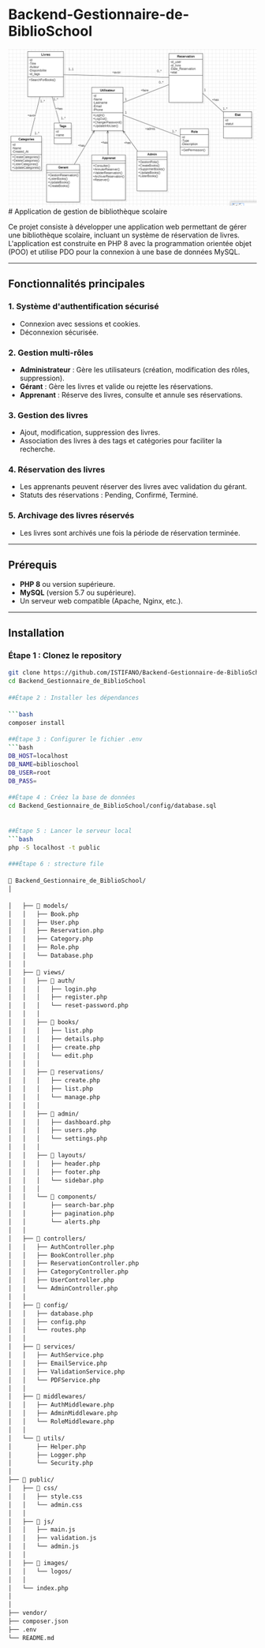 # Backend-Gestionnaire-de-BiblioSchool
  <a href="https://www.linkedin.com/in/aamir-el-amiri-5672ba262/">
    <img src="./public/images/uml.png">
  </a>
# Application de gestion de bibliothèque scolaire

Ce projet consiste à développer une application web permettant de gérer une bibliothèque scolaire, incluant un système de réservation de livres. L'application est construite en PHP 8 avec la programmation orientée objet (POO) et utilise PDO pour la connexion à une base de données MySQL.

---

## Fonctionnalités principales

### 1. **Système d'authentification sécurisé**
   - Connexion avec sessions et cookies.
   - Déconnexion sécurisée.

### 2. **Gestion multi-rôles**
   - **Administrateur** : Gère les utilisateurs (création, modification des rôles, suppression).
   - **Gérant** : Gère les livres et valide ou rejette les réservations.
   - **Apprenant** : Réserve des livres, consulte et annule ses réservations.

### 3. **Gestion des livres**
   - Ajout, modification, suppression des livres.
   - Association des livres à des tags et catégories pour faciliter la recherche.

### 4. **Réservation des livres**
   - Les apprenants peuvent réserver des livres avec validation du gérant.
   - Statuts des réservations : Pending, Confirmé, Terminé.

### 5. **Archivage des livres réservés**
   - Les livres sont archivés une fois la période de réservation terminée.

---

## Prérequis

- **PHP 8** ou version supérieure.
- **MySQL** (version 5.7 ou supérieure).
- Un serveur web compatible (Apache, Nginx, etc.).

---

## Installation

### Étape 1 : Clonez le repository

```bash
git clone https://github.com/ISTIFANO/Backend-Gestionnaire-de-BiblioSchool.git
cd Backend_Gestionnaire_de_BiblioSchool

##Étape 2 : Installer les dépendances

```bash
composer install

##Étape 3 : Configurer le fichier .env
```bash
DB_HOST=localhost
DB_NAME=biblioschool
DB_USER=root
DB_PASS=

##Étape 4 : Créez la base de données
cd Backend_Gestionnaire_de_BiblioSchool/config/database.sql


##Étape 5 : Lancer le serveur local
```bash
php -S localhost -t public

###Étape 6 : strecture file 

📁 Backend_Gestionnaire_de_BiblioSchool/
│

│   ├── 📁 models/
│   │   ├── Book.php
│   │   ├── User.php
│   │   ├── Reservation.php
│   │   ├── Category.php
│   │   ├── Role.php
│   │   └── Database.php
│   │
│   ├── 📁 views/
│   │   ├── 📁 auth/
│   │   │   ├── login.php
│   │   │   ├── register.php
│   │   │   └── reset-password.php
│   │   │
│   │   ├── 📁 books/
│   │   │   ├── list.php
│   │   │   ├── details.php
│   │   │   ├── create.php
│   │   │   └── edit.php
│   │   │
│   │   ├── 📁 reservations/
│   │   │   ├── create.php
│   │   │   ├── list.php
│   │   │   └── manage.php
│   │   │
│   │   ├── 📁 admin/
│   │   │   ├── dashboard.php
│   │   │   ├── users.php
│   │   │   └── settings.php
│   │   │
│   │   ├── 📁 layouts/
│   │   │   ├── header.php
│   │   │   ├── footer.php
│   │   │   └── sidebar.php
│   │   │
│   │   └── 📁 components/
│   │       ├── search-bar.php
│   │       ├── pagination.php
│   │       └── alerts.php
│   │
│   ├── 📁 controllers/
│   │   ├── AuthController.php
│   │   ├── BookController.php
│   │   ├── ReservationController.php
│   │   ├── CategoryController.php
│   │   ├── UserController.php
│   │   └── AdminController.php
│   │
│   ├── 📁 config/
│   │   ├── database.php
│   │   ├── config.php
│   │   └── routes.php
│   │
│   ├── 📁 services/
│   │   ├── AuthService.php
│   │   ├── EmailService.php
│   │   ├── ValidationService.php
│   │   └── PDFService.php
│   │
│   ├── 📁 middlewares/
│   │   ├── AuthMiddleware.php
│   │   ├── AdminMiddleware.php
│   │   └── RoleMiddleware.php
│   │
│   └── 📁 utils/
│       ├── Helper.php
│       ├── Logger.php
│       └── Security.php
│
├── 📁 public/
│   ├── 📁 css/
│   │   ├── style.css
│   │   └── admin.css
│   │
│   ├── 📁 js/
│   │   ├── main.js
│   │   ├── validation.js
│   │   └── admin.js
│   │
│   ├── 📁 images/
│   │   └── logos/
│   │
│   └── index.php
│
│
├── vendor/
├── composer.json
├── .env
└── README.md
